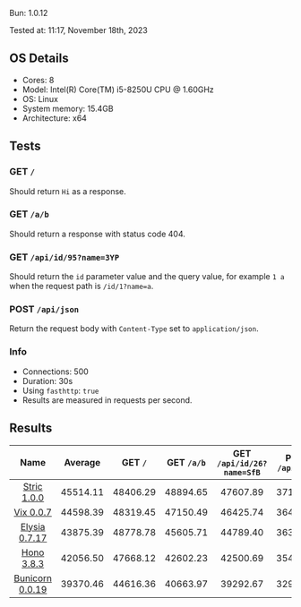 Bun: 1.0.12

Tested at: 11:17, November 18th, 2023

## OS Details
- Cores: 8
- Model: Intel(R) Core(TM) i5-8250U CPU @ 1.60GHz
- OS: Linux
- System memory: 15.4GB
- Architecture: x64
## Tests
### GET `/`
Should return `Hi` as a response.
### GET `/a/b`
Should return a response with status code 404.
### GET `/api/id/95?name=3YP`
Should return the `id` parameter value and the query value, for example `1 a` when the request path is `/id/1?name=a`.
### POST `/api/json`
Return the request body with `Content-Type` set to `application/json`.
### Info
- Connections: 500
- Duration: 30s
- Using `fasthttp`: `true`
- Results are measured in requests per second.

## Results
| Name | Average | GET `/` | GET `/a/b` | GET `/api/id/26?name=SfB` | POST `/api/json` |
|  :---: | :---: | :---: | :---: | :---: | :---: |
| [Stric 1.0.0](/results/main/Stric) | 45514.11 | 48406.29 | 48894.65 | 47607.89 | 37147.60 |
| [Vix 0.0.7](/results/main/Vix) | 44598.39 | 48319.45 | 47150.49 | 46425.74 | 36497.90 |
| [Elysia 0.7.17](/results/main/Elysia) | 43875.39 | 48778.78 | 45605.71 | 44789.40 | 36327.67 |
| [Hono 3.8.3](/results/main/Hono) | 42056.50 | 47668.12 | 42602.23 | 42500.69 | 35454.96 |
| [Bunicorn 0.0.19](/results/main/Bunicorn) | 39370.46 | 44616.36 | 40663.97 | 39292.67 | 32908.83 |